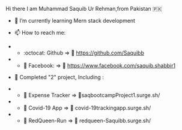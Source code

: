 Hi there I am Muhammad Saquib Ur Rehman,from Pakistan :pakistan:


- 🌱 I’m currently learning Mern stack development

- 📫 How to reach me:  

- - :octocat: Github              => :link:	https://github.com/Saquibb
- - :large_blue_circle: Facebook: => :link:	https://www.facebook.com/saquib.shabbir1

- :medal_sports: Completed "2" project, Including :

- - :money_with_wings:	Expense Tracker    => :link:saqbootcampProject1.surge.sh/
- - :money_with_wings:	Covid-19 App    => :link: covid-19trackingapp.surge.sh/
- - :money_with_wings:	RedQueen-Run    => :link: redqueen-Saquibb.surge.sh/

